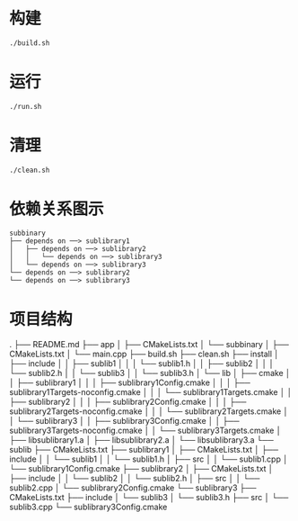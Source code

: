 # 构建
```bash
./build.sh
```

# 运行
```bash
./run.sh
```

# 清理
```bash
./clean.sh
```

# 依赖关系图示
```
subbinary
├── depends on ──> sublibrary1
│   ├── depends on ──> sublibrary2
│   │   └── depends on ──> sublibrary3
│   └── depends on ──> sublibrary3
└── depends on ──> sublibrary2
└── depends on ──> sublibrary3
```

# 项目结构
.
├── README.md
├── app
│   ├── CMakeLists.txt
│   └── subbinary
│       ├── CMakeLists.txt
│       └── main.cpp
├── build.sh
├── clean.sh
├── install
│   ├── include
│   │   ├── sublib1
│   │   │   └── sublib1.h
│   │   ├── sublib2
│   │   │   └── sublib2.h
│   │   └── sublib3
│   │       └── sublib3.h
│   └── lib
│       ├── cmake
│       │   ├── sublibrary1
│       │   │   ├── sublibrary1Config.cmake
│       │   │   ├── sublibrary1Targets-noconfig.cmake
│       │   │   └── sublibrary1Targets.cmake
│       │   ├── sublibrary2
│       │   │   ├── sublibrary2Config.cmake
│       │   │   ├── sublibrary2Targets-noconfig.cmake
│       │   │   └── sublibrary2Targets.cmake
│       │   └── sublibrary3
│       │       ├── sublibrary3Config.cmake
│       │       ├── sublibrary3Targets-noconfig.cmake
│       │       └── sublibrary3Targets.cmake
│       ├── libsublibrary1.a
│       ├── libsublibrary2.a
│       └── libsublibrary3.a
└── sublib
    ├── CMakeLists.txt
    ├── sublibrary1
    │   ├── CMakeLists.txt
    │   ├── include
    │   │   └── sublib1
    │   │       └── sublib1.h
    │   ├── src
    │   │   └── sublib1.cpp
    │   └── sublibrary1Config.cmake
    ├── sublibrary2
    │   ├── CMakeLists.txt
    │   ├── include
    │   │   └── sublib2
    │   │       └── sublib2.h
    │   ├── src
    │   │   └── sublib2.cpp
    │   └── sublibrary2Config.cmake
    └── sublibrary3
        ├── CMakeLists.txt
        ├── include
        │   └── sublib3
        │       └── sublib3.h
        ├── src
        │   └── sublib3.cpp
        └── sublibrary3Config.cmake